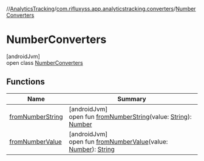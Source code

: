 //[AnalyticsTracking](../../../index.md)/[com.rifluxyss.app.analyticstracking.converters](../index.md)/[NumberConverters](index.md)

# NumberConverters

[androidJvm]\
open class [NumberConverters](index.md)

## Functions

| Name | Summary |
|---|---|
| [fromNumberString](from-number-string.md) | [androidJvm]<br>open fun [fromNumberString](from-number-string.md)(value: [String](https://developer.android.com/reference/kotlin/java/lang/String.html)): [Number](https://developer.android.com/reference/kotlin/java/lang/Number.html) |
| [fromNumberValue](from-number-value.md) | [androidJvm]<br>open fun [fromNumberValue](from-number-value.md)(value: [Number](https://developer.android.com/reference/kotlin/java/lang/Number.html)): [String](https://developer.android.com/reference/kotlin/java/lang/String.html) |
